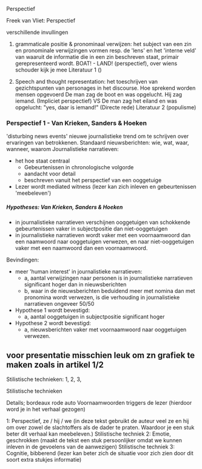 
Perspectief

Freek van Vliet: Perspectief

verschillende invullingen
1. grammaticale positie & pronominaal verwijzen: het subject van een zin en pronominale verwijzingen vormen resp. de 'lens' en het 'interne veld' van waaruit de informatie die in een zin beschreven staat, primair gerepresenteerd wordt.
BOAT! - LAND! (perspectief), over wiens schouder kijk je mee 
Literatuur 1 ()


2. Speech and thought representation: het toeschrijven van gezichtspunten van personages in het discourse.
	Hoe sprekend worden mensen opgevoerd
De man zag de boot en was opgelucht. Hij zag iemand. (Impliciet perspectief)
VS
De man zag het eiland en was opgelucht: "yes, daar is iemand!"  (Directe rede)
Literatuur 2 (populisme)

### Perspectief 1 - Van Krieken, Sanders & Hoeken

'disturbing news events' nieuwe journalistieke trend om te schrijven over ervaringen van betrokkenen.
Standaard nieuwsberichten: wie, wat, waar, wanneer, waarom
Journalistieke narratieven:
- het hoe staat centraal
	- Gebeurtenissen in chronologische volgorde
	- aandacht voor detail
	- beschreven vanuit het perspectief van een ooggetuige
- Lezer wordt mediated witness (lezer kan zich inleven en gebeurtenissen 'meebeleven')

##### Hypotheses: Van Krieken, Sanders & Hoeken
- in journalistieke narratieven verschijnen ooggetuigen van schokkende gebeurtenissen vaker in subjectpositie dan niet-ooggetuigen
- in journalistieke narratieven wordt vaker met een voornaamwoord dan een naamwoord naar ooggetuigen verwezen, en naar niet-ooggetuigen vaker met een naamwoord dan een voornaamwoord.

Bevindingen:
- meer 'human interest' in journalistieke narratieven:
	- a, aantal verwijzingen naar personen is in journalistieke narratieven significant hoger dan in nieuwsberichten
	- b, waar in de nieuwsberichten beduidend meer met nomina dan met pronomina wordt verwezen, is die verhouding in journalistieke narratieven ongeveer 50/50
- Hypothese 1 wordt bevestigd:
	- a, aantal ooggetuigen in subjectpositie significant hoger
- Hypothese 2 wordt bevestigd:
	- a, nieuwsberichten vaker met voornaamwoord naar ooggetuigen verwezen.


## voor presentatie misschien leuk om zn grafiek te maken zoals in artikel 1/2


Stilistische technieken:
1,
2,
3,

Stilistische technieken

Details; bordeaux rode auto
Voornaamwoorden triggers de lezer (hierdoor word je in het verhaal gezogen)


1: Perspectief, ze / hij / we (in deze tekst gebruikt de auteur veel ze en hij om over zowel de slachtoffers als de dader te praten. Waardoor je een stuk beter dit verhaal kan meebeleven.) Stilistische techniek 
2: Emotie, geschrokken (maakt de tekst een stuk persoonlijker omdat we kunnen inleven in de gevoelens van de aanwezigen) Stilistische techniek 
3: Cognitie, bibberend (lezer kan beter zich de situatie voor zich zien door dit soort extra stukjes informatie)
















